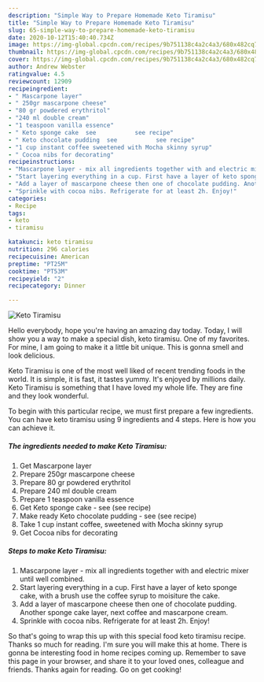 ```yaml
---
description: "Simple Way to Prepare Homemade Keto Tiramisu"
title: "Simple Way to Prepare Homemade Keto Tiramisu"
slug: 65-simple-way-to-prepare-homemade-keto-tiramisu
date: 2020-10-12T15:40:40.734Z
image: https://img-global.cpcdn.com/recipes/9b751138c4a2c4a3/680x482cq70/keto-tiramisu-recipe-main-photo.jpg
thumbnail: https://img-global.cpcdn.com/recipes/9b751138c4a2c4a3/680x482cq70/keto-tiramisu-recipe-main-photo.jpg
cover: https://img-global.cpcdn.com/recipes/9b751138c4a2c4a3/680x482cq70/keto-tiramisu-recipe-main-photo.jpg
author: Andrew Webster
ratingvalue: 4.5
reviewcount: 12909
recipeingredient:
- " Mascarpone layer"
- " 250gr mascarpone cheese"
- "80 gr powdered erythritol"
- "240 ml double cream"
- "1 teaspoon vanilla essence"
- " Keto sponge cake  see           see recipe"
- " Keto chocolate pudding  see           see recipe"
- "1 cup instant coffee sweetened with Mocha skinny syrup"
- " Cocoa nibs for decorating"
recipeinstructions:
- "Mascarpone layer - mix all ingredients together with and electric mixer until well combined."
- "Start layering everything in a cup. First have a layer of keto sponge cake, with a brush use the coffee syrup to moisiture the cake."
- "Add a layer of mascarpone cheese then one of chocolate pudding. Another sponge cake layer, next coffee and mascarpone cream."
- "Sprinkle with cocoa nibs. Refrigerate for at least 2h. Enjoy!"
categories:
- Recipe
tags:
- keto
- tiramisu

katakunci: keto tiramisu 
nutrition: 296 calories
recipecuisine: American
preptime: "PT25M"
cooktime: "PT53M"
recipeyield: "2"
recipecategory: Dinner

---
```



![Keto Tiramisu](https://img-global.cpcdn.com/recipes/9b751138c4a2c4a3/680x482cq70/keto-tiramisu-recipe-main-photo.jpg)

Hello everybody, hope you're having an amazing day today. Today, I will show you a way to make a special dish, keto tiramisu. One of my favorites. For mine, I am going to make it a little bit unique. This is gonna smell and look delicious.

Keto Tiramisu is one of the most well liked of recent trending foods in the world. It is simple, it is fast, it tastes yummy. It's enjoyed by millions daily. Keto Tiramisu is something that I have loved my whole life. They are fine and they look wonderful.




To begin with this particular recipe, we must first prepare a few ingredients. You can have keto tiramisu using 9 ingredients and 4 steps. Here is how you can achieve it.

<!--inarticleads1-->

##### The ingredients needed to make Keto Tiramisu:

1. Get  Mascarpone layer
1. Prepare  250gr mascarpone cheese
1. Prepare 80 gr powdered erythritol
1. Prepare 240 ml double cream
1. Prepare 1 teaspoon vanilla essence
1. Get  Keto sponge cake - see           (see recipe)
1. Make ready  Keto chocolate pudding - see           (see recipe)
1. Take 1 cup instant coffee, sweetened with Mocha skinny syrup
1. Get  Cocoa nibs for decorating




<!--inarticleads2-->

##### Steps to make Keto Tiramisu:

1. Mascarpone layer - mix all ingredients together with and electric mixer until well combined.
1. Start layering everything in a cup. First have a layer of keto sponge cake, with a brush use the coffee syrup to moisiture the cake.
1. Add a layer of mascarpone cheese then one of chocolate pudding. Another sponge cake layer, next coffee and mascarpone cream.
1. Sprinkle with cocoa nibs. Refrigerate for at least 2h. Enjoy!




So that's going to wrap this up with this special food keto tiramisu recipe. Thanks so much for reading. I'm sure you will make this at home. There is gonna be interesting food in home recipes coming up. Remember to save this page in your browser, and share it to your loved ones, colleague and friends. Thanks again for reading. Go on get cooking!
